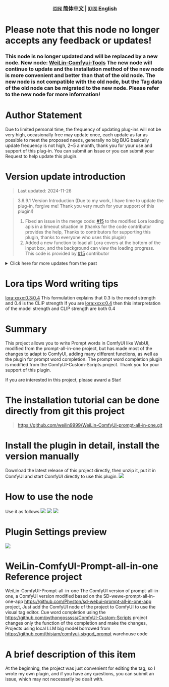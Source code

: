 <div align="center">
  
### [🇨🇳 简体中文](README.md) | [🇺🇸 English](README_EN.md)

</div>


# Please note that this node no longer accepts any feedback or updates!
### This node is no longer updated and will be replaced by a new node. New node: [WeiLin-Comfyui-Tools](https://github.com/weilin9999/WeiLin-Comfyui-Tools) The new node will continue to update and the installation method of the new node is more convenient and better than that of the old node. The new node is not compatible with the old node, but the Tag data of the old node can be migrated to the new node. Please refer to the new node for more information!

# Author Statement

Due to limited personal time, the frequency of updating plug-ins will not be very high, occasionally free may update once, each update as far as possible to meet the proposed needs, generally no big BUG basically update frequency is not high, 2~5 a month, thank you for your use and support of this plug-in. You can submit an Issue or you can submit your Request to help update this plugin.

# Version update introduction

> Last updated: 2024-11-26

> 3.6.9.1 Version Introduction (Due to my work, I have time to update the plug-in, forgive me! Thank you very much for your support of this plugin!)
>
> 1. Fixed an issue in the merge code: [#15](https://github.com/weilin9999/WeiLin-ComfyUI-prompt-all-in-one/pull/15) to the modified Lora loading apis in a timeout situation in (thanks for the code contributor provides the help, Thanks to contributors for supporting this plugin, thanks to everyone who uses this plugin)
> 2. Added a new function to load all Lora covers at the bottom of the input box, and the background can view the loading progress. This code is provided by [#15](https://github.com/weilin9999/WeiLin-ComfyUI-prompt-all-in-one/pull/15) contributor

<details>

<summary>
Click here for more updates from the past
</summary>

> 3.6.9 Version Introduction
>
> 1. Fixed known BUG: Offline translation model translation problem in API Settings, fixed

> 3.6.8 Version Introduction
>
> 1. New - Global shortcut key (Set the default to CTRL+ALT+W in ComfyUI Settings to call the global editor)
> 2. New - Floating ball hiding Settings
> 3. Modification - Settings interface optimization ADAPTS to the new UI of the new version of ComfyUI

> 3.6.5 Version Introduction
>
> 1. Fixed Issue: lora's message note is too long, the ui will be stretched and cannot see the content on the right √
> 2. Fixed Issue: tagcomplete in translation Settings could not be used, red letter popped up in the upper right corner, csv file is fine, √ can be used in webui
> 3. Fixed Issue: AttributeError: module 'ctypes' has no attribute 'windll' (Linux language judgment) √
> 4. Fixed the feature: Update will no longer overwrite added Tag information √
> 5. Added the function of shortcut calling the global window
> 6. Added function: Global Paste board preview

> 3.6.1 Version Introduction
>
> 1. Fixed known bugs
> 2. New - In Global Mode, you can enable the Paste board mode. In this mode, you can click any input box in the node to pop up the paste board in global mode
> 3. Fix the -String return string issue

> Version 3.5.0 Introduction
>
> 0. Because the warehouse uploaded some very large files before, 2024-8-16 warehouse was emptied, so the previous version of the warehouse was deleted in order to reduce the size of the warehouse
> 1. Fixed known bugs
> 2. Modified - Restores the functions of the previous version and supports more node collocation
> 3. New - Added the use of local LLM model to help you continue writing prompts

> Version 3.0.0 Introduction
>
> 1. Fixed known bugs
> 2. New -Tag Add, delete, and modify functions
> 3. New - Open the window mode. You can drag the right corner of the window at will to adjust the window size for use in ComfyUI
> 4. Add -Lora viewer. There is a prompt button in the upper right corner of the Lora card to view Lora information and synchronize C station and set the functions of Lora cover
> 5. The new -Lora prompt words are specially adapted to ComfyUI model strength and CLIP strength regulator

> 2.4.0 Version</br>1. Fixed the BUG of prompt word completion </br>2. The NSFW prompt glossary is added only in Chinese </br>3. Added automatic loading of Lora prompt words. You only need to add Lora in PromptUI, which is the same as that in WebUI </br>4. In the setting of ComfyUI, you can change the "Off" button of PromptUI to the right

> 2.3.0 Version</br>1. Added prompt word completion

> 2.2.0 Version </br>1. Fixed known bug</br>2. Updated with new features: Global Prompt UI, Enlarge Window function

</details>

# Lora tips Word writing tips

<lora:xxxx:0.3:0.4> This formulation explains that 0.3 is the model strength and 0.4 is the CLIP strength
If you are <lora:xxxx:0.4> then this interpretation of the model strength and CLIP strength are both 0.4

# Summary

This project allows you to write Prompt words in ComfyUI like WebUI, modified from the prompt-all-in-one project, but has made most of the changes to adapt to ComfyUI, adding many different functions, as well as the plugin for prompt word completion. The prompt word completion plugin is modified from the ComfyUI-Custom-Scripts project. Thank you for your support of this plugin.

If you are interested in this project, please award a Star!

# The installation tutorial can be done directly from git this project

> https://github.com/weilin9999/WeiLin-ComfyUI-prompt-all-in-one.git

# Install the plugin in detail, install the version manually

Download the latest release of this project directly, then unzip it, put it in ComfyUI and start ComfyUI directly to use this plugin.
![](https://github.com/weilin9999/WeiLin-ComfyUI-prompt-all-in-one/blob/master/step/1.png)

# How to use the node

Use it as follows
![](https://github.com/weilin9999/WeiLin-ComfyUI-prompt-all-in-one/blob/master/step/2.png)
![](https://github.com/weilin9999/WeiLin-ComfyUI-prompt-all-in-one/blob/master/step/3.png)
![](https://github.com/weilin9999/WeiLin-ComfyUI-prompt-all-in-one/blob/master/step/4.png)

# Plugin Settings preview

![](https://github.com/weilin9999/WeiLin-ComfyUI-prompt-all-in-one/blob/master/step/5.png)

# WeiLin-ComfyUI-Prompt-all-in-one Reference project

WeiLin-ComfyUI-Prompt-all-in-one The ComfyUI version of prompt-all-in-one, a ComfyUI version modified based on the SD-wewe-prompt-all-in-one-app https://github.com/Physton/sd-webui-prompt-all-in-one-app project, Just add the ComfyUI node of the project to ComfyUI to use the visual tag editor. Cue word completion using the https://github.com/pythongosssss/ComfyUI-Custom-Scripts project changes only the function of the completion and make the changes, Projects using local LLM big model borrowed from https://github.com/thisjam/comfyui-sixgod_prompt warehouse code

# A brief description of this item

At the beginning, the project was just convenient for editing the tag, so I wrote my own plugin, and if you have any questions, you can submit an issue, which may not necessarily be dealt with.
